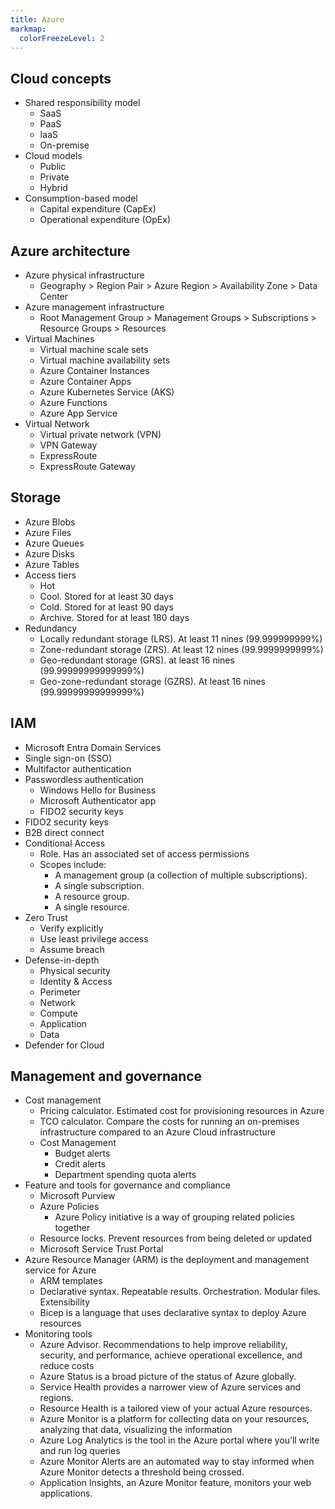 ```yaml
---
title: Azure
markmap:
  colorFreezeLevel: 2
---
```


## Cloud concepts

- Shared responsibility model
  - SaaS
  - PaaS
  - IaaS
  - On-premise
- Cloud models
  - Public
  - Private
  - Hybrid
- Consumption-based model
  - Capital expenditure (CapEx)
  - Operational expenditure (OpEx)

## Azure architecture

- Azure physical infrastructure
  - Geography > Region Pair > Azure Region > Availability Zone > Data Center
- Azure management infrastructure
  - Root Management Group > Management Groups > Subscriptions > Resource Groups > Resources
- Virtual Machines
  - Virtual machine scale sets
  - Virtual machine availability sets
  - Azure Container Instances
  - Azure Container Apps
  - Azure Kubernetes Service (AKS)
  - Azure Functions
  - Azure App Service 
- Virtual Network
  - Virtual private network (VPN)
  - VPN Gateway
  - ExpressRoute
  - ExpressRoute Gateway

## Storage
  - Azure Blobs
  - Azure Files
  - Azure Queues
  - Azure Disks
  - Azure Tables
  - Access tiers
    - Hot
    - Cool. Stored for at least 30 days
    - Cold. Stored for at least 90 days
    - Archive. Stored for at least 180 days
  - Redundancy
    - Locally redundant storage (LRS). At least 11 nines (99.999999999%) 
    - Zone-redundant storage (ZRS). At least 12 nines (99.9999999999%)
    - Geo-redundant storage (GRS). at least 16 nines (99.99999999999999%)
    - Geo-zone-redundant storage (GZRS). At least 16 nines (99.99999999999999%)
  
## IAM

- Microsoft Entra Domain Services  
- Single sign-on (SSO)
- Multifactor authentication
- Passwordless authentication
  - Windows Hello for Business
  - Microsoft Authenticator app
  - FIDO2 security keys
- FIDO2 security keys
- B2B direct connect
- Conditional Access
  - Role. Has an associated set of access permissions
  - Scopes include:
    - A management group (a collection of multiple subscriptions).
    - A single subscription.
    - A resource group.
    - A single resource.
- Zero Trust
  - Verify explicitly
  - Use least privilege access
  - Assume breach
- Defense-in-depth
  - Physical security
  - Identity & Access
  - Perimeter
  - Network
  - Compute
  - Application
  - Data
- Defender for Cloud

## Management and governance

- Cost management
  - Pricing calculator. Estimated cost for provisioning resources in Azure
  - TCO calculator. Compare the costs for running an on-premises infrastructure compared to an Azure Cloud infrastructure
  - Cost Management
    - Budget alerts
    - Credit alerts
    - Department spending quota alerts
- Feature and tools for governance and compliance
  - Microsoft Purview
  - Azure Policies
    - Azure Policy initiative is a way of grouping related policies together
  - Resource locks. Prevent resources from being deleted or updated
  - Microsoft Service Trust Portal
- Azure Resource Manager (ARM) is the deployment and management service for Azure
  - ARM templates
  - Declarative syntax. Repeatable results. Orchestration. Modular files. Extensibility
  - Bicep is a language that uses declarative syntax to deploy Azure resources
- Monitoring tools
  - Azure Advisor. Recommendations to help improve reliability, security, and performance, achieve operational excellence, and reduce costs
  - Azure Status is a broad picture of the status of Azure globally.
  - Service Health provides a narrower view of Azure services and regions.
  - Resource Health is a tailored view of your actual Azure resources.
  - Azure Monitor is a platform for collecting data on your resources, analyzing that data, visualizing the information
  - Azure Log Analytics is the tool in the Azure portal where you’ll write and run log queries
  - Azure Monitor Alerts are an automated way to stay informed when Azure Monitor detects a threshold being crossed. 
  - Application Insights, an Azure Monitor feature, monitors your web applications.